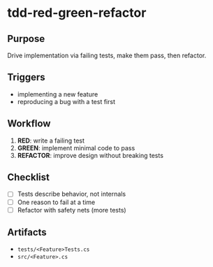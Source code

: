 # tdd-red-green-refactor

## Purpose
Drive implementation via failing tests, make them pass, then refactor.

## Triggers
- implementing a new feature
- reproducing a bug with a test first

## Workflow
1. **RED**: write a failing test
2. **GREEN**: implement minimal code to pass
3. **REFACTOR**: improve design without breaking tests

## Checklist
- [ ] Tests describe behavior, not internals
- [ ] One reason to fail at a time
- [ ] Refactor with safety nets (more tests)

## Artifacts
- `tests/<Feature>Tests.cs`
- `src/<Feature>.cs`
